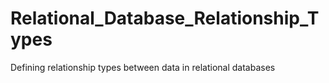 # Relational_Database_Relationship_Types
 Defining relationship types between data in relational databases
